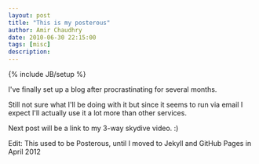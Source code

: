 ```yaml
---
layout: post
title: "This is my posterous"
author: Amir Chaudhry
date: 2010-06-30 22:15:00
tags: [misc]
description:
---
```

{% include JB/setup %}

I've finally set up a blog after procrastinating for several months.

Still not sure what I'll be doing with it but since it seems to run via
email I expect I'll actually use it a lot more than other services.

Next post will be a link to my 3-way skydive video. :)

<p class="footnote">Edit: This used to be Posterous, until I moved to Jekyll and GitHub Pages in April 2012</p>
